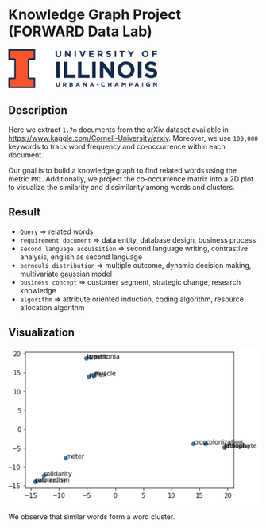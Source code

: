 # Knowledge Graph Project (FORWARD Data Lab)
![logo](./logo.png)

## Description

Here we extract `1.7m` documents from the arXiv dataset available in https://www.kaggle.com/Cornell-University/arxiv. Moreover, we use `100,000` keywords to track word frequency and co-occurrence within each document.

Our goal is to build a knowledge graph to find related words using the metric `PMI`. Additionally, we project the co-occurrence matrix into a 2D plot to visualize the similarity and dissimilarity among words and clusters.


## Result
- `Query` => related words
- `requirement document` => data entity, database design, business process 
- `second language acquisition` => second language writing, contrastive analysis, english as second language
- `bernouli distribution` => multiple outcome, dynamic decision making, multivariate gaussian model
- `business concept` => customer segment, strategic change, research knowledge
- `algorithm` => attribute oriented induction, coding algorithm, resource allocation algorithm


## Visualization
![plot](./plot.png)

We observe that similar words form a word cluster.
